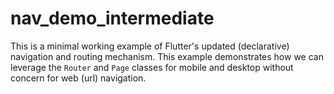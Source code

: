 # nav_demo_intermediate

This is a minimal working example of Flutter's updated (declarative) navigation and routing mechanism. This example demonstrates how we can leverage the `Router` and `Page` classes for mobile and desktop without concern for web (url) navigation.
